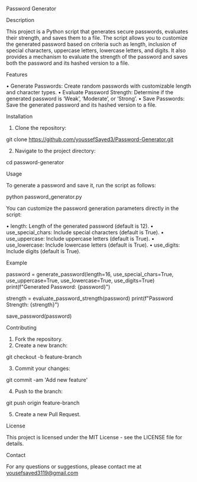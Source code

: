 Password Generator

Description

This project is a Python script that generates secure passwords, evaluates their strength, and saves them to a file. The script allows you to customize the generated password based on criteria such as length, inclusion of special characters, uppercase letters, lowercase letters, and digits. It also provides a mechanism to evaluate the strength of the password and saves both the password and its hashed version to a file.

Features

 • Generate Passwords: Create random passwords with customizable length and character types.
 • Evaluate Password Strength: Determine if the generated password is ‘Weak’, ‘Moderate’, or ‘Strong’.
 • Save Passwords: Save the generated password and its hashed version to a file.

Installation

 1. Clone the repository:

git clone https://github.com/youssefSayed3/Password-Generator.git

 2. Navigate to the project directory:

cd password-generator



Usage

To generate a password and save it, run the script as follows:

python password_generator.py

You can customize the password generation parameters directly in the script:

 • length: Length of the generated password (default is 12).
 • use_special_chars: Include special characters (default is True).
 • use_uppercase: Include uppercase letters (default is True).
 • use_lowercase: Include lowercase letters (default is True).
 • use_digits: Include digits (default is True).

Example

password = generate_password(length=16, use_special_chars=True, use_uppercase=True, use_lowercase=True, use_digits=True)
print(f"Generated Password: {password}")

strength = evaluate_password_strength(password)
print(f"Password Strength: {strength}")

save_password(password)

Contributing

 1. Fork the repository.
 2. Create a new branch:

git checkout -b feature-branch


 3. Commit your changes:

git commit -am 'Add new feature'


 4. Push to the branch:

git push origin feature-branch


 5. Create a new Pull Request.

License

This project is licensed under the MIT License - see the LICENSE file for details.

Contact

For any questions or suggestions, please contact me at
yousefsayed3119@gmail.com
